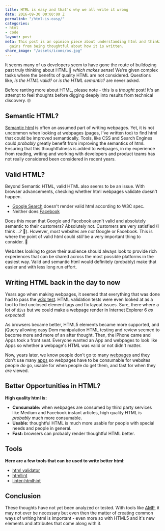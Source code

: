 ```yaml
---
title: HTML is easy and that's why we all write it wrong
date: 2016-09-30 00:00:00 Z
permalink: "/html-is-easy/"
categories:
- html
- code
layout: post
meta: This post is an opinion piece about understanding html and thinking about potential
  gains from being thoughtful about how it is written.
share_image: "/assets/icons/os.jpg"
---
```


It seems many of us developers seem to have gone the route of bulldozing past truly thinking about HTML 🚜 _which makes sense_! We're given complex tasks where the benefits of quality HTML are not considered. Questions like, _is the HTML valid?_ or _is the HTML semantic?_ are never asked. 

Before ranting more about HTML, please note - this is a _thought_ post! It's an attempt to feel thoughts before digging deeply into results from technical discovery. 🤓

## Semantic HTML? 

[Semantic html](https://en.wikipedia.org/wiki/Semantic_HTML) is often an assumed part of writing webpages. Yet, it is not uncommon when looking at webpages (pages, I've written too) to find html that could be improved semantically. Tools, like CSS and Search Engines could _probably_ greatly benefit from improving the semantics of html. Ensuring that this thoughtfulness is added to webpages, in my experience from reading, writing and working with developers and product teams has not really considered been considered in recent years.

## Valid HTML? 

Beyond Semantic HTML, valid HTML also seems to be an issue. With browser advancements, checking whether html webpages validate doesn't happen. 

-  [Google Search](https://validator.w3.org/nu/?doc=https%3A%2F%2Fwww.google.com%2F) doesn't render valid html according to W3C spec.
-  Neither does [Facebook](https://validator.w3.org/nu/?doc=https%3A%2F%2Fwww.facebook.com%2F)

Does this mean that Google and Facebook aren't valid and absolutely semantic to their customers? Absolutely not. Customers are very satisfied (I think ...? 🤔). However, most websites are _not_ Google or Facebook. This is where the point of valid html could _still_ be a very important thing to consider. 💭

Websites looking to grow their audience should always look to provide rich experiences that can be shared across the most possible platforms in the easiest way. Valid and semantic html would definitely (probably) make that easier and with less long run effort. 

## Writing HTML back in the day to now

Years ago when making webpages, it seemed that everything that was done had to pass the [w3c test](https://validator.w3.org/). HTML validation tests were even looked at as a tool to find unclosed element tags and fix layout issues. Sure, there where a lot of `divs` but we could make a webpage render in Internet Explorer 6 _as expected_!

As browsers became better, HTML5 elements became more supported, and jQuery allowing easy Dom manipulation HTML testing and review seemed to become more and more of an after thought. Then, the iPhone came and Apps took a front seat. Everyone wanted an App and webpages to look like Apps so whether a webpage's HTML was valid or not didn't matter.

Now, years later, we know people don't go to many [webpages](https://www.quora.com/How-many-webpages-does-an-average-user-visit-per-day) and they don't use many [apps](http://fortune.com/2015/09/24/apps-smartphone-facebook/) so webpages have to be consumable for websites people _do_ go, usable for when people do get them, and fast for when they _are_ viewed.

## Better Opportunities in HTML?

**High quality html is:**

-  **Consumable:** when webpages are consumed by third party services like Medium and Facebook instant articles, high quality HTML is _probably_ much more consumable.
-  **Usable:** thoughtful HTML is much more usable for people with special needs and people in general.
-  **Fast:** browsers can probably render thoughtful HTML better. 

## Tools

**Here are a few tools that can be used to write better html:**

-  [html validator](https://validator.w3.org/)
-  [htmllint](https://github.com/htmllint/htmllint)
-  [linter-htmlhint](https://github.com/AtomLinter/linter-htmlhint)

## Conclusion

These thoughts have not yet been analyzed or tested. With tools like [AMP](https://www.ampproject.org/), it may not ever be necessary but even then the matter of creating common ways of writing html is important - even more so with HTML5 and it's new elements and attributes that come along with it.



